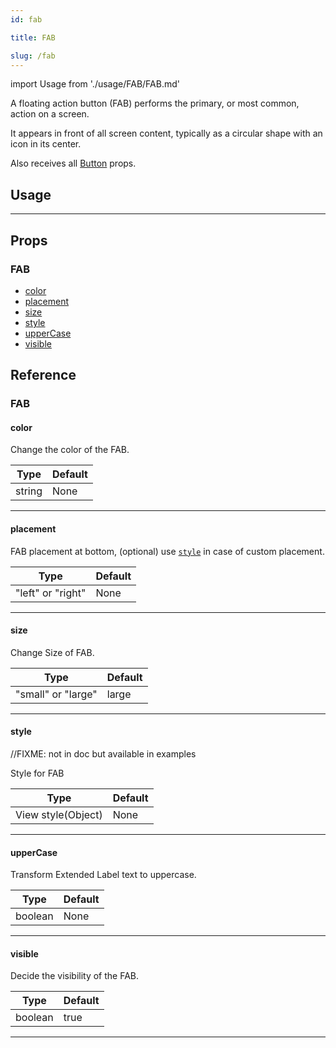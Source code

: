 ```yaml
---
id: fab

title: FAB

slug: /fab
---
```


import Usage from './usage/FAB/FAB.md'

A floating action button (FAB) performs the primary, or most common, action on a screen.

It appears in front of all screen content, typically as a circular shape with an icon in its center.

Also receives all [Button](https://reactnativeelements.com/docs/button#props) props.

## Usage

<Usage />

---

## Props

### FAB

- [color](#color)
- [placement](#placement)
- [size](#size)
- [style](#style)
- [upperCase](#uppercase)
- [visible](#visible)

## Reference

### FAB

#### color

Change the color of the FAB.

| Type   | Default |
| ------ | ------- |
| string | None    |

---

#### placement

FAB placement at bottom, (optional) use [`style`](#style) in case of custom placement.

| Type              | Default |
| ----------------- | ------- |
| "left" or "right" | None    |

---

#### size

Change Size of FAB.

| Type               | Default |
| ------------------ | ------- |
| "small" or "large" | large   |

---

#### style

//FIXME: not in doc but available in examples

Style for FAB

| Type               | Default |
| ------------------ | ------- |
| View style(Object) | None    |

---

#### upperCase

Transform Extended Label text to uppercase.

| Type    | Default |
| ------- | ------- |
| boolean | None    |

---

#### visible

Decide the visibility of the FAB.

| Type    | Default |
| ------- | ------- |
| boolean | true    |

---
